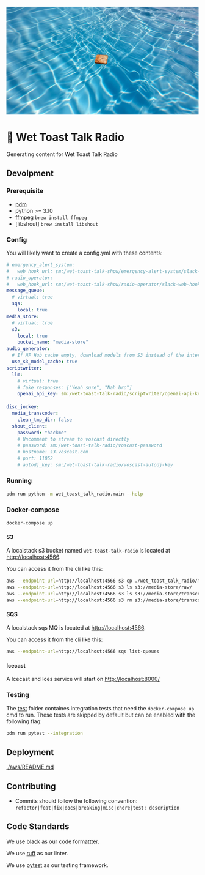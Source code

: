 ![Wet Toast Talk Radio logo](resources/wet-toast-pool-low-res.jpg)

# :bread: Wet Toast Talk Radio

Generating content for Wet Toast Talk Radio

## Devolpment

### Prerequisite

- [pdm](https://pdm.fming.dev/latest/)
- python >= 3.10
- [ffmpeg](https://github.com/jiaaro/pydub#getting-ffmpeg-set-up) `brew install ffmpeg`
- [libshout] `brew install libshout`

### Config

You will likely want to create a config.yml with these contents:

```yaml
# emergency_alert_system:
#   web_hook_url: sm:/wet-toast-talk-show/emergency-alert-system/slack-web-hook-url
# radio_operator:
#   web_hook_url: sm:/wet-toast-talk-show/radio-operator/slack-web-hook-url
message_queue:
  # virtual: true
  sqs:
    local: true
media_store:
  # virtual: true
  s3:
    local: true
    bucket_name: "media-store"
audio_generator:
  # If HF Hub cache empty, download models from S3 instead of the internet
  use_s3_model_cache: true
scriptwriter:
  llm:
    # virtual: true
    # fake_responses: ["Yeah sure", "Nah bro"]
    openai_api_key: sm:/wet-toast-talk-radio/scriptwriter/openai-api-key
  
disc_jockey:
  media_transcoder:
    clean_tmp_dir: false
  shout_client:
    password: "hackme"
    # Uncomment to stream to voscast directly
    # password: sm:/wet-toast-talk-radio/voscast-password
    # hostname: s3.voscast.com
    # port: 11052
    # autodj_key: sm:/wet-toast-talk-radio/voscast-autodj-key
```

### Running

```bash
pdm run python -m wet_toast_talk_radio.main --help
```

### Docker-compose

```bash
docker-compose up
```

#### S3

A localstack s3 bucket named `wet-toast-talk-radio` is located at [http://localhost:4566](http://localhost:4566).

You can access it from the cli like this:

```bash
aws --endpoint-url=http://localhost:4566 s3 cp ./wet_toast_talk_radio/media_store/virtual/data s3://wet-toast-talk-radio/raw --recursive
aws --endpoint-url=http://localhost:4566 s3 ls s3://media-store/raw/
aws --endpoint-url=http://localhost:4566 s3 ls s3://media-store/transcoded/
aws --endpoint-url=http://localhost:4566 s3 rm s3://media-store/transcoded/ --recursive
```

#### SQS

A localstack sqs MQ is located at [http://localhost:4566](http://localhost:4566).

You can access it from the cli like this:

```bash
aws --endpoint-url=http://localhost:4566 sqs list-queues
```

#### Icecast

A Icecast and Ices service will start on [http://localhost:8000/](http://localhost:8000/)

### Testing

The [test](./tests/) folder containes integration tests that need the `docker-compose up` cmd to run. These tests are skipped by default but can be enabled with the following flag: 

```bash
pdm run pytest --integration
```


## Deployment

[./aws/README.md](./aws/README.md)

## Contributing

- Commits should follow the following convention:  `refactor|feat|fix|docs|breaking|misc|chore|test: description`


## Code Standards

We use [black](https://github.com/psf/black) as our code formattter.

We use [ruff](https://beta.ruff.rs/docs/) as our linter.

We use [pytest](https://docs.pytest.org/en/6.2.x/) as our testing framework.

